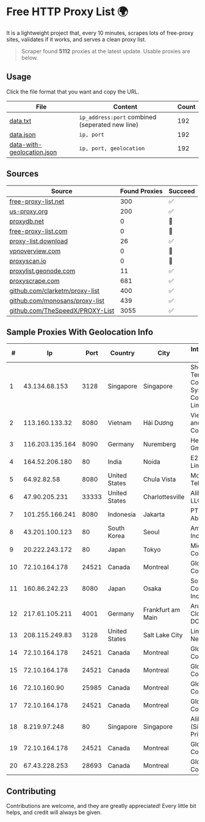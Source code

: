 
# Free HTTP Proxy List 🌍

It is a lightweight project that, every 10 minutes, scrapes lots of free-proxy sites, validates if it works, and serves a clean proxy list.


> Scraper found **5112** proxies at the latest update. Usable proxies are below.

## Usage

Click the file format that you want and copy the URL.


|File|Content|Count|
|----|-------|-----|
|[data.txt](https://raw.githubusercontent.com/themiralay/Proxy-List-World/master/data.txt)|`ip_address:port` combined (seperated new line)|192|
|[data.json](https://raw.githubusercontent.com/themiralay/Proxy-List-World/master/data.json)|`ip, port`|192|
|[data-with-geolocation.json](https://raw.githubusercontent.com/themiralay/Proxy-List-World/master/data-with-geolocation.json)|`ip, port, geolocation`|192|

## Sources

|Source|Found Proxies|Succeed|
|------|-------------|-------|
|[free-proxy-list.net](https://free-proxy-list.net)|300|✅|
|[us-proxy.org](https://www.us-proxy.org)|200|✅|
|[proxydb.net](http://proxydb.net)|0|🚫|
|[free-proxy-list.com](https://free-proxy-list.com/?page=&port=&type%5B%5D=http&type%5B%5D=https&up_time=0&search=Search)|0|🚫|
|[proxy-list.download](https://www.proxy-list.download/HTTP)|26|✅|
|[vpnoverview.com](https://vpnoverview.com/privacy/anonymous-browsing/free-proxy-servers)|0|🚫|
|[proxyscan.io](https://www.proxyscan.io)|0|🚫|
|[proxylist.geonode.com](https://proxylist.geonode.com/api/proxy-list?limit=300&page=1&sort_by=lastChecked&sort_type=desc&protocols=http,https)|11|✅|
|[proxyscrape.com](https://api.proxyscrape.com/v2/?request=displayproxies&protocol=http&timeout=10000&country=all&ssl=all&anonymity=all)|681|✅|
|[github.com/clarketm/proxy-list](https://raw.githubusercontent.com/clarketm/proxy-list/master/proxy-list-raw.txt)|400|✅|
|[github.com/monosans/proxy-list](https://raw.githubusercontent.com/monosans/proxy-list/main/proxies/http.txt)|439|✅|
|[github.com/TheSpeedX/PROXY-List](https://raw.githubusercontent.com/TheSpeedX/PROXY-List/master/http.txt)|3055|✅|


## Sample Proxies With Geolocation Info

|#|Ip|Port|Country|City|Internet Service Provider|
|-|--|----|-------|----|-------------------------|
|1|43.134.68.153|3128|Singapore|Singapore|Shenzhen Tencent Computer Systems Company Limited|
|2|113.160.133.32|8080|Vietnam|Hải Dương|VietNam Post and Telecom Corporation|
|3|116.203.135.164|8090|Germany|Nuremberg|Hetzner Online GmbH|
|4|164.52.206.180|80|India|Noida|E2E Networks Limited|
|5|64.92.82.58|8080|United States|Chula Vista|Momentum Telecom, Inc.|
|6|47.90.205.231|33333|United States|Charlottesville|Alibaba.com LLC|
|7|101.255.166.241|8080|Indonesia|Jakarta|PT Remala Abadi|
|8|43.201.100.123|80|South Korea|Seoul|Amazon.com, Inc.|
|9|20.222.243.172|80|Japan|Tokyo|Microsoft Corporation|
|10|72.10.164.178|24521|Canada|Montreal|GloboTech Communications|
|11|160.86.242.23|8080|Japan|Osaka|Sony Network Communications Inc|
|12|217.61.105.211|4001|Germany|Frankfurt am Main|Aruba GmbH Cloud Network DC05|
|13|208.115.249.83|3128|United States|Salt Lake City|Limestone Networks, Inc.|
|14|72.10.164.178|24521|Canada|Montreal|GloboTech Communications|
|15|72.10.164.178|24521|Canada|Montreal|GloboTech Communications|
|16|72.10.160.90|25985|Canada|Montreal|GloboTech Communications|
|17|72.10.164.178|24521|Canada|Montreal|GloboTech Communications|
|18|8.219.97.248|80|Singapore|Singapore|Alibaba Cloud (Singapore) Private Limited|
|19|72.10.164.178|24521|Canada|Montreal|GloboTech Communications|
|20|67.43.228.253|28693|Canada|Montreal|GloboTech Communications|



## Contributing

Contributions are welcome, and they are greatly appreciated! Every
little bit helps, and credit will always be given.

